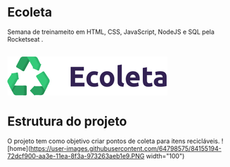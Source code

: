 # Ecoleta
Semana de treinameito em HTML, CSS, JavaScript, NodeJS e SQL pela Rocketseat .

</br>




<img src="/public/assets/logo.svg" >

# Estrutura do projeto
O projeto tem como objetivo criar pontos de coleta para itens recicláveis.
![home](https://user-images.githubusercontent.com/64798575/84155194-72dcf900-aa3e-11ea-8f3a-973263aeb1e9.PNG width="100")



